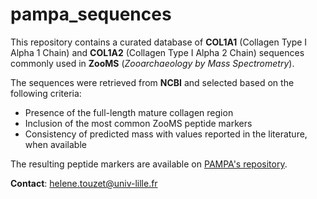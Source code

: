 # pampa_sequences

This repository contains a curated database of **COL1A1** (Collagen Type I Alpha 1 Chain) and **COL1A2** (Collagen Type I Alpha 2 Chain) sequences commonly used in **ZooMS** (*Zooarchaeology by Mass Spectrometry*). 

The sequences were retrieved from **NCBI** and selected based on the following criteria:

- Presence of the full-length mature collagen region  
- Inclusion of the most common ZooMS peptide markers  
- Consistency of predicted mass with values reported in the literature, when available

The resulting peptide markers are available on [PAMPA's repository](https://github.com/touzet/pampa).



**Contact**: helene.touzet@univ-lille.fr
